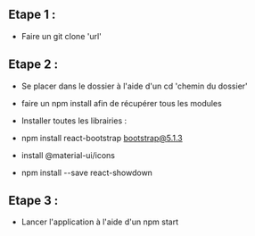 ## Etape 1 :

- Faire un git clone 'url'

## Etape 2 :

- Se placer dans le dossier à l'aide d'un cd 'chemin du dossier'

- faire un npm install afin de récupérer tous les modules

- Installer toutes les librairies :

- npm install react-bootstrap bootstrap@5.1.3

- install @material-ui/icons

- npm install --save react-showdown

## Etape 3 :

- Lancer l'application à l'aide d'un npm start
